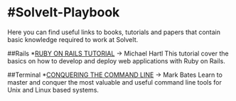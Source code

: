 #SolveIt-Playbook
================

Here you can find useful links to books, tutorials and papers that contain basic knowledge required to work at SolveIt.


##Rails
*[RUBY ON RAILS TUTORIAL](www.railstutorial.org/book) -> Michael Hartl
  This tutorial cover the basics on how to develop and deploy web applications with Ruby on Rails.
  



##Terminal 
*[CONQUERING THE COMMAND LINE](www.conqueringthecommandline.com/book) -> Mark Bates
  Learn to master and conquer the most valuable and useful command line tools for Unix and Linux based systems.

